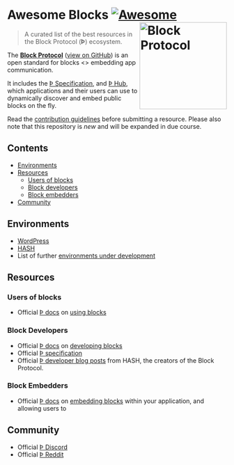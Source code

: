 [Block Protocol]: https://blockprotocol.org/?utm_medium=organic&utm_source=github_readme_awesomeblocks-repo_root-inline_text
[Þ Hub]: https://blockprotocol.org/hub?utm_medium=organic&utm_source=github_readme_awesomeblocks-repo_root
[Þ Docs]: https://blockprotocol.org/docs?utm_medium=organic&utm_source=github_readme_awesomeblocks-repo_root
[Þ Specification]: https://blockprotocol.org/docs/spec?utm_medium=organic&utm_source=github_readme_awesomeblocks-repo_root
[Þ Discord]: https://blockprotocol.org/discord?utm_medium=organic&utm_source=github_readme_awesomeblocks-repo_root
[using blocks]: https://blockprotocol.org/docs/using-blocks?utm_medium=organic&utm_source=github_readme_awesomeblocks-repo_root
[developing blocks]: https://blockprotocol.org/docs/developing-blocks?utm_medium=organic&utm_source=github_readme_awesomeblocks-repo_root
[embedding blocks]: https://blockprotocol.org/docs/embedding-blocks?utm_medium=organic&utm_source=github_readme_awesomeblocks-repo_root
[Þ developer blog posts]: https://hash.dev/blog?tag=block-protocol&utm_medium=organic&utm_source=github_readme_awesomeblocks-repo_root
[WordPress]: https://blockprotocol.org/wordpress?utm_medium=organic&utm_source=github_readme_awesomeblocks-repo_root-inline_text
[HASH]: https://hash.ai/platform/hash?utm_medium=organic&utm_source=github_readme_awesomeblocks-repo_root-inline_text

[Þ Reddit]: https://www.reddit.com/r/hashintel/
[Þ GitHub]: https://github.com/blockprotocol
[view on GitHub]: https://github.com/blockprotocol/blockprotocol
[GitHub repo]: https://github.com/blockprotocol/blockprotocol
[Twitter]: https://twitter.com/blockprotocol
[LinkedIn]: https://www.linkedin.com/company/block-protocol

# Awesome Blocks [![Awesome](https://awesome.re/badge.svg)](https://awesome.re) [<img src="https://static.blockprotocol.com/cdn-cgi/imagedelivery/EipKtqu98OotgfhvKf6Eew/a66d4d06-0036-4224-23ea-c27eac660500/public" width="200" align="right" alt="Block Protocol">](https://blockprotocol.org/?utm_medium=organic&utm_source=github_readme_awesomeblocks-repo_root-header_logo)

> A curated list of the best resources in the Block Protocol (**Þ**) ecosystem.

The **[Block Protocol]** ([view on GitHub]) is an open standard for blocks <> embedding app communication.

It includes the [Þ Specification], and [Þ Hub], which applications and their users can use to dynamically discover and embed public blocks on the fly.

Read the [contribution guidelines](CONTRIBUTING.md) before submitting a resource. Please also note that this repository is *new* and will be expanded in due course.

## Contents

* [Environments](#environments)
* [Resources](#resources)
    * [Users of blocks](#users-of-blocks)
    * [Block developers](#block-developers)
    * [Block embedders](#block-embedders)
* [Community](#community)

## Environments
* [WordPress]
* [HASH]
* List of further [environments under development](https://blockprotocol.org/docs/using-blocks#coming-soon)

## Resources

### Users of blocks
* Official [Þ docs] on [using blocks]

### Block Developers
* Official [Þ docs] on [developing blocks]
* Official [Þ specification]
* Official [Þ developer blog posts] from HASH, the creators of the Block Protocol.

### Block Embedders
* Official [Þ docs] on [embedding blocks] within your application, and allowing users to

## Community
* Official [Þ Discord]
* Official [Þ Reddit]
